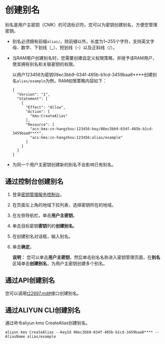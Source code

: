 # 创建别名

别名是用户主密钥（CMK）的可选标识符。您可以为密钥创建别名，方便您管理密钥。

-   别名必须拥有前缀`alias/`。除前缀以外，长度为1~255个字符，支持英文字母、数字、下划线（\_）、短划线（-）以及正斜线（/）。
-   当RAM用户创建别名时，您需要创建自定义权限策略，并授予该RAM用户，使其拥有别名和关联密钥的权限。

    以用户123456为密钥08ec3bb9-034f-485b-b1cd-3459baa8\*\*\*\*创建别名`alias/example`为例，RAM权限策略内容如下：

    ```
    {
      "Version": "1",
      "Statement": [
        {
          "Effect": "Allow",
          "Action": [
            "kms:CreateAlias"
          ],
          "Resource": [
            "acs:kms:cn-hangzhou:123456:key/08ec3bb9-034f-485b-b1cd-3459baa8****",
            "acs:kms:cn-hangzhou:123456:alias/example"
          ]
        }
      ]
    }
    ```

-   为同一个用户主密钥创建新的别名不会影响已有别名。

## 通过控制台创建别名

1.  登录[密钥管理服务控制台](https://kms.console.aliyun.com)。

2.  在页面左上角的地域下拉列表，选择密钥所在的地域。

3.  在左侧导航栏，单击**用户主密钥**。

4.  单击目标密钥**密钥**列的**创建别名**。

5.  在创建别名对话框，输入别名。

6.  单击**确定**。

    **说明：** 您可以单击**用户主密钥**，然后单击别名名称进入密钥管理页面，在**别名**区域单击**创建别名**，为用户主密钥创建多个别名。


## 通过API创建别名

您可以调用[t22697.md\#](/cn.zh-CN/API参考/密钥/CreateAlias.md)接口创建别名。

## 通过ALIYUN CLI创建别名

通过命令aliyun kms CreateAlias创建别名。

```
aliyun kms CreateAlias --KeyId 08ec3bb9-034f-485b-b1cd-3459baa8**** --AliasName alias/example
```

